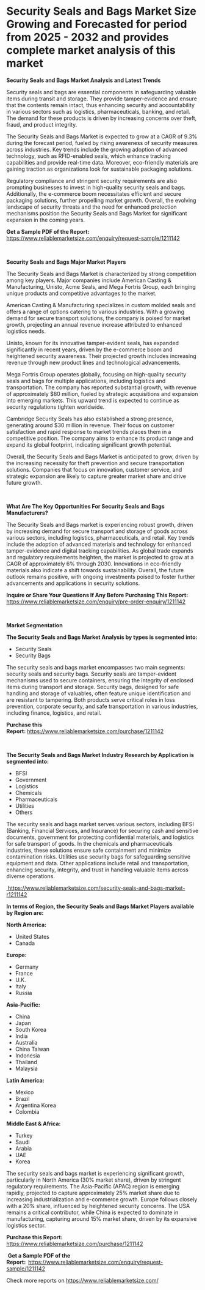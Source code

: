 <p><h1>Security Seals and Bags Market Size Growing and Forecasted for period from 2025 - 2032 and provides complete market analysis of this market</h1></p><p><strong>Security Seals and Bags Market Analysis and Latest Trends</strong></p>
<p><p>Security seals and bags are essential components in safeguarding valuable items during transit and storage. They provide tamper-evidence and ensure that the contents remain intact, thus enhancing security and accountability in various sectors such as logistics, pharmaceuticals, banking, and retail. The demand for these products is driven by increasing concerns over theft, fraud, and product integrity.</p><p>The Security Seals and Bags Market is expected to grow at a CAGR of 9.3% during the forecast period, fueled by rising awareness of security measures across industries. Key trends include the growing adoption of advanced technology, such as RFID-enabled seals, which enhance tracking capabilities and provide real-time data. Moreover, eco-friendly materials are gaining traction as organizations look for sustainable packaging solutions. </p><p>Regulatory compliance and stringent security requirements are also prompting businesses to invest in high-quality security seals and bags. Additionally, the e-commerce boom necessitates efficient and secure packaging solutions, further propelling market growth. Overall, the evolving landscape of security threats and the need for enhanced protection mechanisms position the Security Seals and Bags Market for significant expansion in the coming years.</p></p>
<p><strong>Get a Sample PDF of the Report:&nbsp;</strong> <a href="https://www.reliablemarketsize.com/enquiry/request-sample/1211142?utm_campaign=3032&utm_medium=2&utm_source=Github&utm_content=ia&utm_term=24032025&utm_id=security-seals-and-bags">https://www.reliablemarketsize.com/enquiry/request-sample/1211142</a></p>
<p>&nbsp;</p>
<p><strong>Security Seals and Bags Major Market Players</strong></p>
<p><p>The Security Seals and Bags Market is characterized by strong competition among key players. Major companies include American Casting & Manufacturing, Unisto, Acme Seals, and Mega Fortris Group, each bringing unique products and competitive advantages to the market.</p><p>American Casting & Manufacturing specializes in custom molded seals and offers a range of options catering to various industries. With a growing demand for secure transport solutions, the company is poised for market growth, projecting an annual revenue increase attributed to enhanced logistics needs.</p><p>Unisto, known for its innovative tamper-evident seals, has expanded significantly in recent years, driven by the e-commerce boom and heightened security awareness. Their projected growth includes increasing revenue through new product lines and technological advancements.</p><p>Mega Fortris Group operates globally, focusing on high-quality security seals and bags for multiple applications, including logistics and transportation. The company has reported substantial growth, with revenue of approximately $80 million, fueled by strategic acquisitions and expansion into emerging markets. This upward trend is expected to continue as security regulations tighten worldwide.</p><p>Cambridge Security Seals has also established a strong presence, generating around $30 million in revenue. Their focus on customer satisfaction and rapid response to market trends places them in a competitive position. The company aims to enhance its product range and expand its global footprint, indicating significant growth potential.</p><p>Overall, the Security Seals and Bags Market is anticipated to grow, driven by the increasing necessity for theft prevention and secure transportation solutions. Companies that focus on innovation, customer service, and strategic expansion are likely to capture greater market share and drive future growth.</p></p>
<p>&nbsp;</p>
<p><strong>What Are The Key Opportunities For Security Seals and Bags Manufacturers?</strong></p>
<p><p>The Security Seals and Bags market is experiencing robust growth, driven by increasing demand for secure transport and storage of goods across various sectors, including logistics, pharmaceuticals, and retail. Key trends include the adoption of advanced materials and technology for enhanced tamper-evidence and digital tracking capabilities. As global trade expands and regulatory requirements heighten, the market is projected to grow at a CAGR of approximately 6% through 2030. Innovations in eco-friendly materials also indicate a shift towards sustainability. Overall, the future outlook remains positive, with ongoing investments poised to foster further advancements and applications in security solutions.</p></p>
<p><strong>Inquire or Share Your Questions If Any Before Purchasing This Report:</strong> <a href="https://www.reliablemarketsize.com/enquiry/pre-order-enquiry/1211142?utm_campaign=3032&utm_medium=2&utm_source=Github&utm_content=ia&utm_term=24032025&utm_id=security-seals-and-bags">https://www.reliablemarketsize.com/enquiry/pre-order-enquiry/1211142</a></p>
<p>&nbsp;</p>
<p><strong>Market Segmentation</strong></p>
<p><strong>The Security Seals and Bags Market Analysis by types is segmented into:</strong></p>
<p><ul><li>Security Seals</li><li>Security Bags</li></ul></p>
<p><p>The security seals and bags market encompasses two main segments: security seals and security bags. Security seals are tamper-evident mechanisms used to secure containers, ensuring the integrity of enclosed items during transport and storage. Security bags, designed for safe handling and storage of valuables, often feature unique identification and are resistant to tampering. Both products serve critical roles in loss prevention, corporate security, and safe transportation in various industries, including finance, logistics, and retail.</p></p>
<p><strong>Purchase this Report:&nbsp;</strong><a href="https://www.reliablemarketsize.com/purchase/1211142?utm_campaign=3032&utm_medium=2&utm_source=Github&utm_content=ia&utm_term=24032025&utm_id=security-seals-and-bags">https://www.reliablemarketsize.com/purchase/1211142</a></p>
<p>&nbsp;</p>
<p><strong>The Security Seals and Bags Market Industry Research by Application is segmented into:</strong></p>
<p><ul><li>BFSI</li><li>Government</li><li>Logistics</li><li>Chemicals</li><li>Pharmaceuticals</li><li>Utilities</li><li>Others</li></ul></p>
<p><p>The security seals and bags market serves various sectors, including BFSI (Banking, Financial Services, and Insurance) for securing cash and sensitive documents, government for protecting confidential materials, and logistics for safe transport of goods. In the chemicals and pharmaceuticals industries, these solutions ensure safe containment and minimize contamination risks. Utilities use security bags for safeguarding sensitive equipment and data. Other applications include retail and transportation, enhancing security, integrity, and trust in handling valuable items across diverse operations.</p></p>
<p><a href="https://www.reliablemarketsize.com/security-seals-and-bags-market-r1211142?utm_campaign=3032&utm_medium=2&utm_source=Github&utm_content=ia&utm_term=24032025&utm_id=security-seals-and-bags">&nbsp;https://www.reliablemarketsize.com/security-seals-and-bags-market-r1211142</a></p>
<p><strong>In terms of Region, the Security Seals and Bags Market Players available by Region are:</strong></p>
<p>
    <p> <strong> North America: </strong>
        <ul>
            <li>United States</li>
            <li>Canada</li>
        </ul>
        </p> 
    <p> <strong> Europe: </strong>
        <ul>
            <li>Germany</li>
            <li>France</li>
            <li>U.K.</li>
            <li>Italy</li>
            <li>Russia</li>
        </ul>
        </p> 
    <p> <strong> Asia-Pacific: </strong>
        <ul>
            <li>China</li>
            <li>Japan</li>
            <li>South Korea</li>
            <li>India</li>
            <li>Australia</li>
            <li>China Taiwan</li>
            <li>Indonesia</li>
            <li>Thailand</li>
            <li>Malaysia</li>
        </ul>
        </p> 
    <p> <strong> Latin America: </strong>
        <ul>
            <li>Mexico</li>
            <li>Brazil</li>
            <li>Argentina Korea</li>
            <li>Colombia</li>
        </ul>
        </p> 
    <p> <strong> Middle East & Africa: </strong>
        <ul>
            <li>Turkey</li>
            <li>Saudi</li>
            <li>Arabia</li>
            <li>UAE</li>
            <li>Korea</li>
        </ul>
    </p>
    </p>
<p><p>The security seals and bags market is experiencing significant growth, particularly in North America (30% market share), driven by stringent regulatory requirements. The Asia-Pacific (APAC) region is emerging rapidly, projected to capture approximately 25% market share due to increasing industrialization and e-commerce growth. Europe follows closely with a 20% share, influenced by heightened security concerns. The USA remains a critical contributor, while China is expected to dominate in manufacturing, capturing around 15% market share, driven by its expansive logistics sector.</p></p>
<p><strong>Purchase this Report: </strong><a href="https://www.reliablemarketsize.com/purchase/1211142?utm_campaign=3032&utm_medium=2&utm_source=Github&utm_content=ia&utm_term=24032025&utm_id=security-seals-and-bags">https://www.reliablemarketsize.com/purchase/1211142</a></p>
<p>&nbsp;<strong>Get a Sample PDF of the Report:&nbsp;&nbsp;</strong><a href="https://www.reliablemarketsize.com/enquiry/request-sample/1211142?utm_campaign=3032&utm_medium=2&utm_source=Github&utm_content=ia&utm_term=24032025&utm_id=security-seals-and-bags">https://www.reliablemarketsize.com/enquiry/request-sample/1211142</a></p>
<p><strong></strong></p>
<p>Check more reports on <a href="https://www.reliablemarketsize.com/?utm_campaign=3032&utm_medium=2&utm_source=Github&utm_content=ia&utm_term=24032025&utm_id=security-seals-and-bags">https://www.reliablemarketsize.com/</a></p>